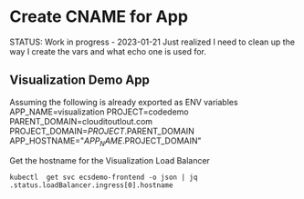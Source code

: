 # Create CNAME for App

STATUS:  Work in progress - 2023-01-21
         Just realized I need to clean up the way I create the vars and what 
           echo one is used for.

## Visualization Demo App
Assuming the following is already exported as ENV variables
APP_NAME=visualization
PROJECT=codedemo
PARENT_DOMAIN=clouditoutlout.com
PROJECT_DOMAIN=$PROJECT.$PARENT_DOMAIN
APP_HOSTNAME="$APP_NAME.$PROJECT_DOMAIN"  

Get the hostname for the Visualization Load Balancer
```
kubectl  get svc ecsdemo-frontend -o json | jq .status.loadBalancer.ingress[0].hostname
```
